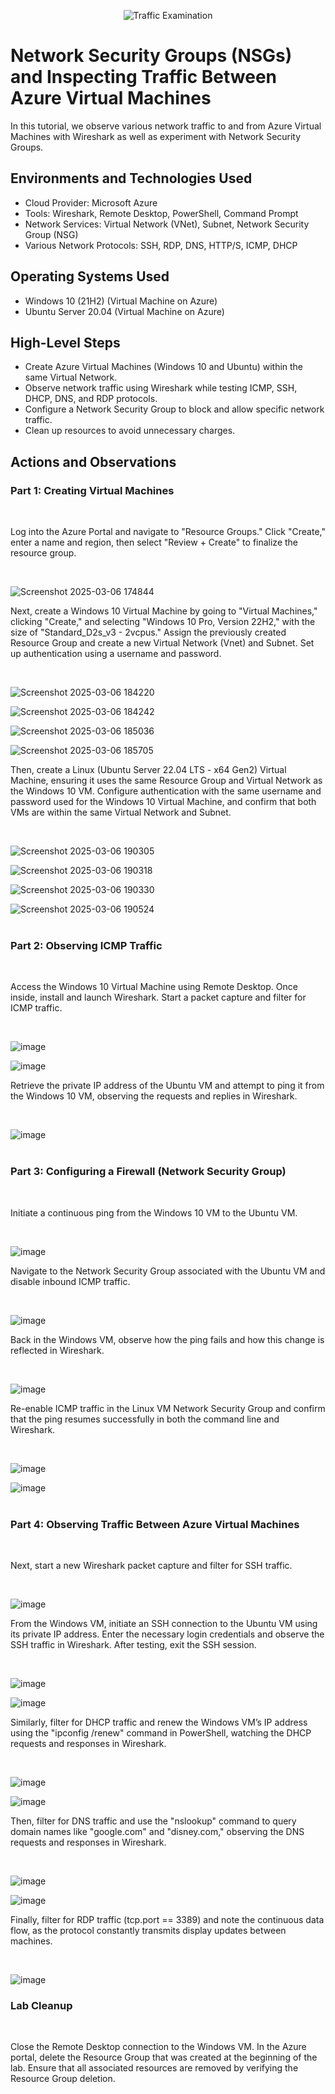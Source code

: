 <p align="center">
<img src="https://i.imgur.com/Ua7udoS.png" alt="Traffic Examination"/>
</p>

<h1>Network Security Groups (NSGs) and Inspecting Traffic Between Azure Virtual Machines</h1>
In this tutorial, we observe various network traffic to and from Azure Virtual Machines with Wireshark as well as experiment with Network Security Groups. <br />




<h2>Environments and Technologies Used</h2>

- Cloud Provider: Microsoft Azure
- Tools: Wireshark, Remote Desktop, PowerShell, Command Prompt
- Network Services: Virtual Network (VNet), Subnet, Network Security Group (NSG)
- Various Network Protocols: SSH, RDP, DNS, HTTP/S, ICMP, DHCP




<h2>Operating Systems Used </h2>

- Windows 10 (21H2) (Virtual Machine on Azure)
- Ubuntu Server 20.04 (Virtual Machine on Azure)




<h2>High-Level Steps</h2>

- Create Azure Virtual Machines (Windows 10 and Ubuntu) within the same Virtual Network.
- Observe network traffic using Wireshark while testing ICMP, SSH, DHCP, DNS, and RDP protocols.
- Configure a Network Security Group to block and allow specific network traffic.
- Clean up resources to avoid unnecessary charges.






<h2>Actions and Observations</h2>

<h3>Part 1: Creating Virtual Machines</h3>
<br />

<p>
Log into the Azure Portal and navigate to "Resource Groups." Click "Create," enter a name and region, then select "Review + Create" to finalize the resource group. 
</p>
<br />

![Screenshot 2025-03-06 174844](https://github.com/user-attachments/assets/82781fa1-3cde-45da-89d3-4235089123fa)
<br />

<p>
Next, create a Windows 10 Virtual Machine by going to "Virtual Machines," clicking "Create," and selecting "Windows 10 Pro, Version 22H2," with the size of "Standard_D2s_v3 - 2vcpus." Assign the previously created Resource Group and create a new Virtual Network (Vnet) and Subnet. Set up authentication using a username and password. 
</p>
<br />

![Screenshot 2025-03-06 184220](https://github.com/user-attachments/assets/0a36de63-3e74-44ae-81f6-d2264db4cb46)
<br />

![Screenshot 2025-03-06 184242](https://github.com/user-attachments/assets/7de32a8c-7788-4b83-981c-4f726fe5e3e0)
<br />

![Screenshot 2025-03-06 185036](https://github.com/user-attachments/assets/24520442-fa18-4a3e-8daa-c7364112f0f7)
<br />

![Screenshot 2025-03-06 185705](https://github.com/user-attachments/assets/5475cb14-60cd-4b5c-aaa1-2580fb499a57)
<br />

<p>
Then, create a Linux (Ubuntu Server 22.04 LTS - x64 Gen2) Virtual Machine, ensuring it uses the same Resource Group and Virtual Network as the Windows 10 VM. Configure authentication with the same username and password used for the Windows 10 Virtual Machine, and confirm that both VMs are within the same Virtual Network and Subnet.
</p>
<br />

![Screenshot 2025-03-06 190305](https://github.com/user-attachments/assets/00ac9c54-5e44-41c2-9960-71d94b9b7807)
<br />

![Screenshot 2025-03-06 190318](https://github.com/user-attachments/assets/5c3f126d-2ffd-4c10-a47a-0fceb85872f9)
<br />

![Screenshot 2025-03-06 190330](https://github.com/user-attachments/assets/7e7d65d2-986a-4470-be24-87308236771d)
<br />

![Screenshot 2025-03-06 190524](https://github.com/user-attachments/assets/0fb823fa-2ed1-4805-b1f0-d820640683a0)
<br />
<br />

<h3>Part 2: Observing ICMP Traffic</h3>
<br/>

<p>Access the Windows 10 Virtual Machine using Remote Desktop. Once inside, install and launch Wireshark. Start a packet capture and filter for ICMP traffic.</p>
<br />

![image](https://github.com/user-attachments/assets/85f8c859-9ca3-4192-b2f3-e9d312388d53)
<br />

![image](https://github.com/user-attachments/assets/5b631ec1-08db-4bb6-8c99-a2605f319576)
<br />

<p>Retrieve the private IP address of the Ubuntu VM and attempt to ping it from the Windows 10 VM, observing the requests and replies in Wireshark.</p>
<br />

![image](https://github.com/user-attachments/assets/15b86270-bad8-46e7-a11a-218771f42df8)
<br />
<br />

<h3>Part 3: Configuring a Firewall (Network Security Group)</h3>
<br />

<p>Initiate a continuous ping from the Windows 10 VM to the Ubuntu VM.</p>
<br />

![image](https://github.com/user-attachments/assets/b3a94a0f-a443-4c6b-9d6f-c0567b5c6ca4)
<br />

<p>Navigate to the Network Security Group associated with the Ubuntu VM and disable inbound ICMP traffic.</p>
<br />

![image](https://github.com/user-attachments/assets/41fe5c38-d8ba-4bec-b884-b551b35ec27f)
<br />

<p>Back in the Windows VM, observe how the ping fails and how this change is reflected in Wireshark.</p>
<br />

![image](https://github.com/user-attachments/assets/2b8b8988-ec0b-48c8-8bab-46a2baa30d98)
<br />
  
<p>Re-enable ICMP traffic in the Linux VM Network Security Group and confirm that the ping resumes successfully in both the command line and Wireshark.</p>
<br />

![image](https://github.com/user-attachments/assets/fe83fe27-3fb2-4a29-89e5-3024376cfb30)
<br />

![image](https://github.com/user-attachments/assets/7aa0e25b-10bf-4fcf-bcf2-5a3199bca2e8)
<br />
<br />

<h3>Part 4: Observing Traffic Between Azure Virtual Machines</h3>
<br />

<p>Next, start a new Wireshark packet capture and filter for SSH traffic.</p>
<br />

![image](https://github.com/user-attachments/assets/ef267494-f5b3-401c-be19-c8ebff072247)
<br />
  
<p>From the Windows VM, initiate an SSH connection to the Ubuntu VM using its private IP address. Enter the necessary login credentials and observe the SSH traffic in Wireshark. After testing, exit the SSH session.</p>
<br />

![image](https://github.com/user-attachments/assets/edd76c2b-4fda-43fe-a566-294fb06f5ab0)
<br />

![image](https://github.com/user-attachments/assets/7022e319-58c8-4b9d-81ec-8418fbfaf829)
<br />

<p>Similarly, filter for DHCP traffic and renew the Windows VM’s IP address using the "ipconfig /renew" command in PowerShell, watching the DHCP requests and responses in Wireshark.</p> 
<br />

![image](https://github.com/user-attachments/assets/720f745c-e6ad-490a-a830-cac1f35a184e)
<br />

![image](https://github.com/user-attachments/assets/212f0be8-10ed-4992-b1fb-92dca78dbac6)
<br />

<p>Then, filter for DNS traffic and use the "nslookup" command to query domain names like "google.com" and "disney.com," observing the DNS requests and responses in Wireshark.</p>
<br />

![image](https://github.com/user-attachments/assets/f75c5004-87dc-4332-8096-cec6e862c035)
<br />

![image](https://github.com/user-attachments/assets/5505e7ba-83ac-4b2a-9508-9f0b993b7d32)
<br />

<p>Finally, filter for RDP traffic (tcp.port == 3389) and note the continuous data flow, as the protocol constantly transmits display updates between machines.</p>
<br />

![image](https://github.com/user-attachments/assets/f4d77d33-dddf-4c14-b2dd-59f9c01bfd56)
<br />

<h3>Lab Cleanup</h3>
<br />

<p>Close the Remote Desktop connection to the Windows VM. In the Azure portal, delete the Resource Group that was created at the beginning of the lab. Ensure that all associated resources are removed by verifying the Resource Group deletion.</p>


